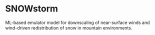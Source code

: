 # SNOWstorm
ML-based emulator model for downscaling of near-surface winds and wind-driven redistribution of snow in mountain environments. 
